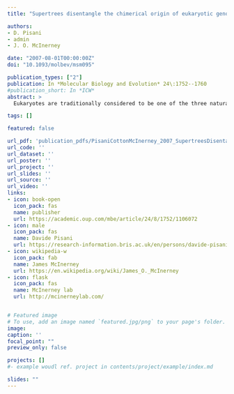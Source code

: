 ```yaml
---
title: "Supertrees disentangle the chimerical origin of eukaryotic genomes"

authors:
- D. Pisani
- admin
- J. O. McInerney

date: "2007-08-01T00:00:00Z"
doi: "10.1093/molbev/msm095"

publication_types: ["2"]
publication: In *Molecular Biology and Evolution* 24\:1752--1760
#publication_short: In *ICW*
abstract: >
  Eukaryotes are traditionally considered to be one of the three natural divisions of the tree of life and the sister group of the Archaebacteria. However, eukaryotic genomes are replete with genes of eubacterial ancestry, and more than 20 mutually incompatible hypotheses have been proposed to account for eukaryote origins. Here we test the predictions of these hypotheses using a novel supertree-based phylogenetic signal-stripping method, and recover supertrees of life based on phylogenies for up to 5,741 single gene families distributed across 185 genomes. Using our signal-stripping method, we show that there are three distinct phylogenetic signals in eukaryotic genomes. In order of strength, these link eukaryotes with the Cyanobacteria, the Proteobacteria, and the Thermoplasmatales, an archaebacterial (euryarchaeotes) group. These signals correspond to distinct symbiotic partners involved in eukaryote evolution: plastids, mitochondria, and the elusive host lineage. According to our whole-genome data, eukaryotes are hardly the sister group of the Archaebacteria, because up to 83% of eukaryotic genes with a prokaryotic homolog have eubacterial, not archaebacterial, origins. The results reject all but two of the current hypotheses for the origin of eukaryotes: those assuming a sulfur-dependent or hydrogen-dependent syntrophy for the origin of mitochondria.

tags: []

featured: false

url_pdf: 'publication_pdfs/PisaniCottonMcInerney_2007_SupertreesDisentangleTheChimericOriginOfEukaryoticGenomes_MBE.pdf'
url_code: ''
url_dataset: ''
url_poster: ''
url_project: ''
url_slides: ''
url_source: ''
url_video: ''
links:
- icon: book-open
  icon_pack: fas
  name: publisher
  url: https://academic.oup.com/mbe/article/24/8/1752/1106072
- icon: male
  icon_pack: fas
  name: Davide Pisani
  url: https://research-information.bris.ac.uk/en/persons/davide-pisani
- icon: wikipedia-w
  icon_pack: fab
  name: James McInerney
  url: https://en.wikipedia.org/wiki/James_O._McInerney
- icon: flask
  icon_pack: fas
  name: McInerney lab
  url: http://mcinerneylab.com/


# Featured image
# To use, add an image named `featured.jpg/png` to your page's folder.
image:
caption: ''
focal_point: ""
preview_only: false

projects: []
#- example woudl ref. project in contents/project/example/index.md

slides: ""
---
```

